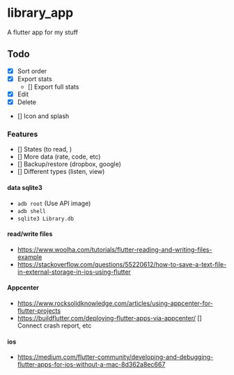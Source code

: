 # library_app

A flutter app for my stuff

## Todo
* [x] Sort order
* [x] Export stats
   - [] Export full stats
* [x] Edit
* [x] Delete
* [] Icon and splash

### Features
* [] States (to read, )
* [] More data (rate, code, etc)
* [] Backup/restore (dropbox, google)
* [] Different types (listen, view)

#### data sqlite3
* `adb root` (Use API image)
* `adb shell`
* `sqlite3 Library.db`

#### read/write files
* https://www.woolha.com/tutorials/flutter-reading-and-writing-files-example
* https://stackoverflow.com/questions/55220612/how-to-save-a-text-file-in-external-storage-in-ios-using-flutter

#### Appcenter
* https://www.rocksolidknowledge.com/articles/using-appcenter-for-flutter-projects
* https://buildflutter.com/deploying-flutter-apps-via-appcenter/
[] Connect crash report, etc

#### ios
* https://medium.com/flutter-community/developing-and-debugging-flutter-apps-for-ios-without-a-mac-8d362a8ec667